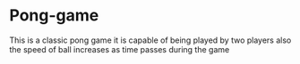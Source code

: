 # Pong-game
This is a classic pong game it is capable of being played by two players also the speed of ball increases as time passes during the game
